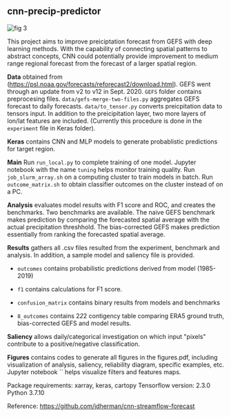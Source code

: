 ## cnn-precip-predictor

![fig 3](https://user-images.githubusercontent.com/17866544/139566152-78f998df-b3f7-4ca2-b259-9068619cf8c6.png)

This project aims to improve preiciptation forecast from GEFS with deep learning methods. With the capability of connecting spatial patterns to abstract concepts, CNN could potentially provide improvement to medium range regional forecast from the forecast of a larger spatial region. 

**Data** obtained from (https://psl.noaa.gov/forecasts/reforecast2/download.html). GEFS went through an update from v2 to v12 in Sept. 2020. `GEFS` folder contains preprocesing files. 
`data/gefs-merge-two-files.py` aggregates GEFS forecast to daily forecasts. 
`data/to_tensor.py` converts preicpitation data to tensors input. 
In addition to the preicipitation layer, two more layers of lon/lat features are included. (Currently this procedure is done in the `experiment` file in Keras folder).

**Keras** contains CNN and MLP models to generate probablistic predictions for target region. 

**Main** Run `run_local.py` to complete training of one model. Jupyter notebook with the name `tuning` helps monitor training quality. Run `job_slurm_array.sh` on a computing cluster to train models in batch. Run `outcome_matrix.sh` to obtain classifier outcomes on the cluster instead of on a PC.

**Analysis** evaluates model results with F1 score and ROC, and creates the benchmarks. Two benchmarks are available. The naive GEFS benchmark makes prediction by comparing the forecasted spatial average with the actual precipitation threshhold. The bias-corrected GEFS makes prediction essentially from ranking the forecasted spatial average.

**Results** gathers all .csv files resulted from the experiment, benchmark and analysis. In addition, a sample model and saliency file is provided.

  - `outcomes` contains probabilistic predictions derived from model (1985-2019)

  - `f1` contains calculations for F1 score.

  - `confusion_matrix` contains binary results from models and benchmarks

  - `8_outcomes` contains 2*2*2 contigency table comparing ERA5 ground truth, bias-corrected GEFS and model results.

**Saliency** allows daily/categorical investigation on which input "pixels" contribute to a positive/negative classification.

**Figures** contains codes to generate all figures in the figures.pdf, including visualization of analysis, saliency, reliability diagram, specific examples, etc. Jupyter notebook `` helps visualize filters and features maps.

Package requirements: xarray, keras, cartopy
Tensorflow version: 2.3.0
Python 3.7.10

Reference: https://github.com/jdherman/cnn-streamflow-forecast
